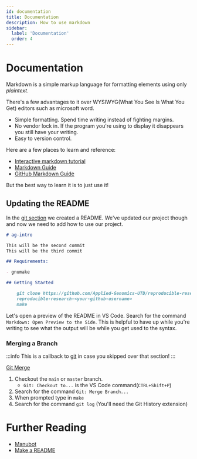 ```yaml
---
id: documentation
title: Documentation
description: How to use markdown
sidebar:
  label: 'Documentation'
  order: 4
---
```


# Documentation

<!-- https://www.writethedocs.org/videos/eu/2017/the-four-kinds-of-documentation-and-why-you-need-to-understand-what-they-are-daniele-procida/ -->

Markdown is a simple markup language for formatting elements using only _plaintext_.

There's a few advantages to it over WYSIWYG(What You See Is What You Get)
editors such as microsoft word.

- Simple formatting. Spend time writing instead of fighting margins.
- No vendor lock in. If the program you're using to display it disappears you
  still have your writing.
- Easy to version control.

Here are a few places to learn and reference:

- [Interactive markdown tutorial](https://www.markdowntutorial.com/lesson/1/)
- [Markdown Guide](https://www.markdownguide.org/getting-started/)
- [GitHub Markdown Guide](https://guides.github.com/features/mastering-markdown/)

But the best way to learn it is to just use it!

## Updating the README

In the [git section](./git) we created a README. We've updated our project
though and now we need to add how to use our project.

```markdown
# ag-intro

This will be the second commit
This will be the third commit

## Requirements:

- gnumake

## Getting Started

    git clone https://github.com/Applied-Genomics-UTD/reproducible-research-<your-github-username>.git
    reproducible-research-<your-github-username>
    make
```

Let's open a preview of the README in VS Code. Search for the command `Markdown: Open Preview to the Side`. This is helpful to have up while you're writing to see what the output will be while you get used to the syntax.

### Merging a Branch

:::info
This is a callback to [git](./git) in case you skipped over that section!
:::

[Git Merge](https://external-content.duckduckgo.com/iu/?u=https%3A%2F%2Fwac-cdn.atlassian.com%2Fdam%2Fjcr%3A83323200-3c57-4c29-9b7e-e67e98745427%2FBranch-1.png%3FcdnVersion%3Djw&f=1&nofb=1)

1. Checkout the `main` or `master` branch.
   - `Git: Checkout to...` is the VS Code command(`CTRL+Shift+P`)
2. Search for the command `Git: Merge Branch...`
3. When prompted type in `make`
4. Search for the command `git log` (You'll need the Git History extension)

# Further Reading

- [Manubot](https://manubot.org/)
- [Make a README](https://www.makeareadme.com/)
